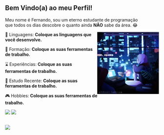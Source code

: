 <h2>Bem Vindo(a) ao meu Perfil!</h2>
<p align="left"> 
  Meu nome é Fernando, sou um eterno estudante de programação<br>
  que todos os dias descobre o quanto ainda <strong>NÃO</strong> sabe da área. 😂
</p>
<img src="https://github.com/Aquilesxd100/Aquilesxd100/blob/87234406ba191d84b30934155da165205391a39d/Ju5DIi5.gif" min-width="50%" max-width="40%" width="40%" align="right">
<p align="left">
  👾 Linguagens: <strong>Coloque as linguagens que você desenvolve.</strong>
</p>

<p align="left">
  📃 Formação: <strong>Coloque as suas ferramentas de trabalho.</strong>
</p>

<p align="left">
  ⌛ Experiências: <strong>Coloque as suas ferramentas de trabalho.</strong>
</p>

<p align="left">
  📖 Estudo Recente: <strong>Coloque as suas ferramentas de trabalho.</strong>
</p>

<p align="left">
  🎮 Hobbies: <strong>Coloque as suas ferramentas de trabalho.</strong>
</p>
<p align="left">
  <a href="https://mailto:fernandoalanfillmann@gmail.com?subject=Contato%20Github" alt="Gmail">
  <img src="https://img.shields.io/badge/-Gmail-FF0000?style=flat-square&labelColor=FF0000&logo=gmail&logoColor=white&link="mailto:fernandoalanfillmann@gmail.com?subject=Contato%20Github" /></a>

  <a href="#" alt="Linkedin">
  <img src="https://img.shields.io/badge/-Linkedin-0e76a8?style=flat-square&logo=Linkedin&logoColor=white&link=LINK-DO-SEU-LINKEDIN" /></a>
</p>
<br>
<a href="https://github.com/Aquilesxd100">
  <img src="https://github-readme-stats.vercel.app/api?username=Aquilesxd100&theme=dark" align="left" width="50%" max-width="50%" min-width="50%">
</a>
